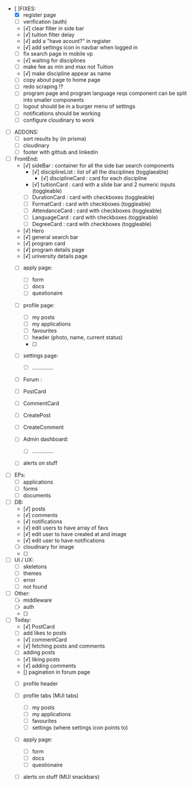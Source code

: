 - [ ]FIXES:
  - [x] register page 
  - [ ] verification (auth) 
  - [√] clear filter in side bar 
  - [√] tuition filter delay 
  - [√] add a "have acount?" in register
  - [√] add settings icon in navbar when logged in
  - [ ] fix search page in mobile vp
  - [√] waiting for disciplines 
  - [ ] make fee as min and max not Tuition
  - [√] make discipline appear as name
  - [ ] copy about page to home page 
  - [ ] redo scraping !?
  - [ ] program page and program language reqs component can be split into smaller components
  - [ ] logout should be in a burger menu of settings 
  - [ ] notifications should be working
  - [ ] configure cloudinary to work

- [ ] ADDONS: 
  - [ ] sort results by (in prisma)
  - [ ] cloudinary 
  - [ ] footer with github and linkedin

- [ ] FrontEnd:   
  - [√] sideBar : container for all the side bar search components
    - [√] disciplineList : list of all the disciplines (togglaeable)
      - [√] disciplineCard : card for each discipline
    - [√] tuitionCard : card with a slide bar and 2 numeric inputs (toggleable)
    - [ ] DurationCard : card with checkboxes (toggleable)
    - [ ] FormatCard : card with checkboxes (toggleable)
    - [ ] AttendanceCard : card with checkboxes (toggleable)
    - [ ] LanguageCard : card with checkboxes (toggleable)
    - [ ] DegreeCard : card with checkboxes (toggleable)
  - [√] Hero 
  - [√] general search bar
  - [√] program card 
  - [√] program details page
  - [√] university details page
  - [ ] apply page:
    - [ ] form 
    - [ ] docs 
    - [ ] questionaire 
  - [ ] profile page: 
    - [ ] my posts
    - [ ] my applications 
    - [ ] favourites 
    - [ ] header (photo, name, current status)
    - [ ] 
  - [ ] settings page:
    - [ ] ..............
  - [ ]  Forum :
    - [ ] PostCard 
    - [ ] CommentCard
    - [ ] CreatePost
    - [ ] CreateComment
  - [ ] Admin dashboard: 
    - [ ] ..............
  - [ ] alerts on stuff
  
  
- [ ] EPs: 
  - [ ] applications
  - [ ] forms 
  - [ ] documents

- [ ] DB: 
  - [√] posts 
  - [√] comments 
  - [√] notifications 
  - [√] edit users to have array of favs 
  - [√] edit user to have created at and image 
  - [√] edit user to have notifications 
  - [ ] cloudinary for image 
  - [ ] 

- [ ] UI / UX:
  - [ ] skeletons 
  - [ ] themes
  - [ ] error 
  - [ ] not found 
  
- [ ] Other: 
  - [ ] middleware 
  - [ ] auth
  - [ ] 


- [ ] Today:
  - [√] PostCard
  - [ ] add likes to posts
  - [√] commentCard
  - [√] fetching posts and comments
  - [ ] adding posts
  - [√] liking posts
  - [√] adding comments
  - [] pagination in forum page
  - [ ] profile header 
  - [ ] profile tabs (MUI tabs)
    - [ ] my posts
    - [ ] my applications
    - [ ] favourites
    - [ ] settings (where settings icon points to)
  - [ ] apply page: 
    - [ ] form 
    - [ ] docs 
    - [ ] questionaire
  - [ ] alerts on stuff (MUI snackbars)


